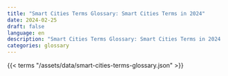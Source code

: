 ```yaml
---
title: "Smart Cities Terms Glossary: Smart Cities Terms in 2024"  
date: 2024-02-25
draft: false
language: en
description: "Smart Cities Terms Glossary: Smart Cities Terms in 2024 | Smart Cities Terms Glossary"
categories: glossary
---
```


{{< terms "/assets/data/smart-cities-terms-glossary.json" >}}